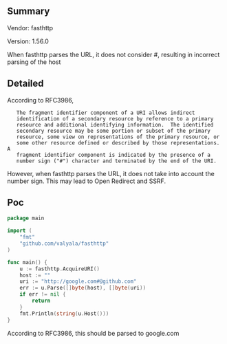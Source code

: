 ## Summary

Vendor: fasthttp

Version: 1.56.0

When fasthttp parses the URL, it does not consider #, resulting in incorrect parsing of the host

## Detailed

According to RFC3986,

```
   The fragment identifier component of a URI allows indirect
   identification of a secondary resource by reference to a primary
   resource and additional identifying information.  The identified
   secondary resource may be some portion or subset of the primary
   resource, some view on representations of the primary resource, or
   some other resource defined or described by those representations.  A
   fragment identifier component is indicated by the presence of a
   number sign ("#") character and terminated by the end of the URI.
```

However, when fasthttp parses the URL, it does not take into account the number sign. This may lead to Open Redirect and SSRF.

## Poc

```go
package main

import (
	"fmt"
	"github.com/valyala/fasthttp"
)

func main() {
	u := fasthttp.AcquireURI()
	host := ""
	uri := "http://google.com#@github.com"
	err := u.Parse([]byte(host), []byte(uri))
	if err != nil {
		return
	}
	fmt.Println(string(u.Host()))
}
```

According to RFC3986, this should be parsed to google.com